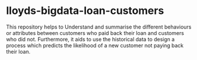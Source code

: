 # lloyds-bigdata-loan-customers
This repository helps to Understand and summarise the different behaviours or attributes  between customers who paid back their loan and customers who did not. Furthermore, it aids to  use the historical data to design a process which predicts the  likelihood of a new customer not paying back their loan.

